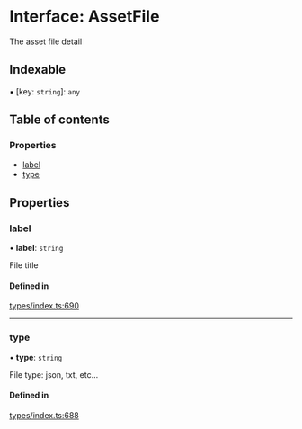 # Interface: AssetFile

The asset file detail

## Indexable

▪ [key: `string`]: `any`

## Table of contents

### Properties

- [label](AssetFile.md#label)
- [type](AssetFile.md#type)

## Properties

### label

• **label**: `string`

File title

#### Defined in

[types/index.ts:690](https://github.com/nevermined-io/react-components/blob/1ea201f/catalog/src/types/index.ts#L690)

___

### type

• **type**: `string`

File type: json, txt, etc...

#### Defined in

[types/index.ts:688](https://github.com/nevermined-io/react-components/blob/1ea201f/catalog/src/types/index.ts#L688)
